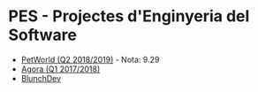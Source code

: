 # PES - Projectes d'Enginyeria del Software

- [PetWorld (Q2 2018/2019)](https://github.com/socialworldpes) - Nota: 9.29
- [Agora (Q1 2017/2018)](https://github.com/carlotacb/Agora)
- [BlunchDev](https://github.com/BlunchDev/blunch_android)
